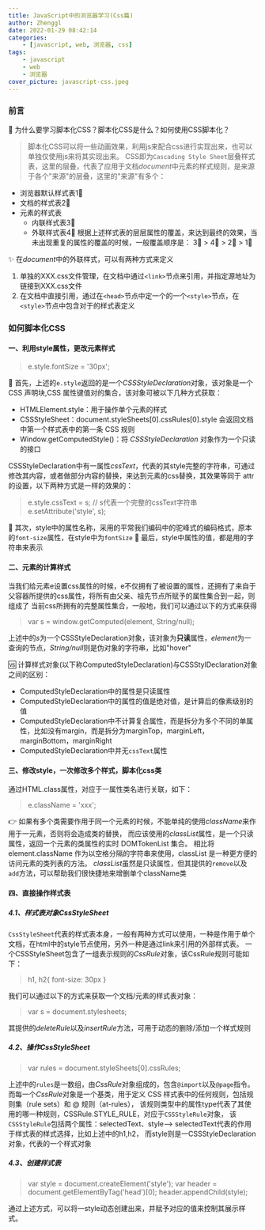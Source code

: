 ```yaml
---
title: JavaScript中的浏览器学习(Css篇)
author: Zhenggl
date: 2022-01-29 08:42:14
categories:
    - [javascript, web, 浏览器, css]
tags:
    - javascript
    - web
    - 浏览器
cover_picture: javascript-css.jpeg
---
```


### 前言
🤔 为什么要学习脚本化CSS？脚本化CSS是什么？如何使用CSS脚本化？

> 脚本化CSS可以将一些动画效果，利用js来配合css进行实现出来，也可以单独仅使用js来将其实现出来。
> CSS即为`Cascading Style Sheet`层叠样式表，这里的层叠，代表了应用于文档*document*中元素的样式规则，是来源于各个"来源"的层叠，这里的"来源"有多个：
+ 浏览器默认样式表1⃣️
+ 文档的样式表2⃣️
+ 元素的样式表
  - 内联样式表3⃣️
  - 外联样式表4⃣️
根据上述样式表的层层属性的覆盖，来达到最终的效果，当未出现重复的属性的覆盖的时候，一般覆盖顺序是：
  3⃣️ > 4⃣️ > 2⃣️ > 1⃣️

✨ 在*document*中的外联样式，可以有两种方式来定义
1. 单独的XXX.css文件管理，在文档中通过`<link>`节点来引用，并指定源地址为链接到XXX.css文件
2. 在文档中直接引用，通过在`<head>`节点中定一个的一个`<style>`节点，在`<style>`节点中包含对于的样式表定义

### 如何脚本化CSS
#### 一、利用style属性，更改元素样式
> e.style.fontSize = '30px';

🤔 首先，上述的`e.style`返回的是一个*CSSStyleDeclaration*对象，该对象是一个 CSS 声明块,CSS 属性键值对的集合，该对象可被以下几种方式获取：
+ HTMLElement.style：用于操作单个元素的样式
+ CSSStyleSheet：document.styleSheets[0].cssRules[0].style 会返回文档中第一个样式表中的第一条 CSS 规则
+ Window.getComputedStyle()：将 *CSSStyleDeclaration* 对象作为一个只读的接口

CSSStyleDeclaration中有一属性*cssText*，代表的其style完整的字符串，可通过修改其内容，或者做部分内容的替换，来达到元素的css替换，其效果等同于
attr的设置，以下两种方式是一样的效果的：
> e.style.cssText = s;  // s代表一个完整的cssText字符串
> e.setAttribute('style', s);

🤔 其次，style中的属性名称，采用的平常我们编码中的驼峰式的编码格式，原本的`font-size`属性，在style中为`fontSize`
🤔 最后，style中属性的值，都是用的字符串来表示

#### 二、元素的计算样式
当我们给元素e设置css属性的时候，e不仅拥有了被设置的属性，还拥有了来自于父容器所提供的css属性，将所有由父亲、祖先节点所赋予的属性集合到一起，则组成了
当前css所拥有的完整属性集合，一般地，我们可以通过以下的方式来获得
> var s = window.getComputed(element, String/null);

上述中的*s*为一个CSSStyleDeclaration对象，该对象为**只读**属性，*element*为一查询的节点，*String/null*则是伪对象的字符串，比如"hover"

🆚 计算样式对象(以下称ComputedStyleDeclaration)与CSSStylDeclaration对象之间的区别：
+ ComputedStyleDeclaration中的属性是只读属性
+ ComputedStyleDeclaration中的属性的值是绝对值，是计算后的像素级别的值
+ ComputedStyleDeclaration中不计算复合属性，而是拆分为多个不同的单属性，比如没有margin，而是拆分为marginTop，marginLeft，marginBottom，marginRight
+ ComputedStyleDeclaration中并无`cssText`属性

#### 三、修改style，一次修改多个样式，脚本化css类
通过HTML.class属性，对应于一属性类名进行关联，如下：
> e.className = 'xxx';

👉 如果有多个类需要作用于同一个元素的时候，不能单纯的使用*className*来作用于一元素，否则将会造成类的替换，
而应该使用的*classList*属性，是一个只读属性，返回一个元素的类属性的实时 DOMTokenList 集合。
相比将 element.className 作为以空格分隔的字符串来使用，classList 是一种更方便的访问元素的类列表的方法。
*classList*虽然是只读属性，但其提供的`remove`以及`add`方法，可以帮助我们很快捷地来增删单个className类

#### 四、直接操作样式表
##### 4.1、样式表对象CssStyleSheet
`CssStyleSheet`代表的样式表本身，一般有两种方式可以使用，一种是作用于单个文档，在html中的style节点使用，另外一种是通过link来引用的外部样式表。
一个CSSStyleSheet包含了一组表示规则的*CssRule*对象，该CssRule规则可能如下：
> h1, h2{
>   font-size: 30px
> }

我们可以通过以下的方式来获取一个文档/元素的样式表对象：
> var s = document.stylesheets;

其提供的*deleteRule*以及*insertRule*方法，可用于动态的删除/添加一个样式规则

##### 4.2、操作CssStyleSheet
> var rules = document.styleSheets[0].cssRules;

上述中的`rules`是一数组，由*CssRule*对象组成的，包含`@import`以及`@page`指令。
而每一个*CssRule*对象是一个基类，用于定义 CSS 样式表中的任何规则，包括规则集（rule sets）和 @ 规则（at-rules），
该规则类型中的属性type代表了其使用的哪一种规则，CSSRule.STYLE_RULE，对应于`CSSStyleRule`对象，
该`CSSStyleRule`包括两个属性：selectedText、style-->
selectedText代表的作用于样式表的样式选择，比如上述中的h1,h2，
而style则是一CSSStyleDeclaration对象，代表的一个样式对象

##### 4.3、创建样式表
> var style = document.createElement('style');
> var header = document.getElementByTag('head')[0];
> header.appendChild(style);

通过上述方式，可以将一style动态创建出来，并赋予对应的值来控制其展示样式。
